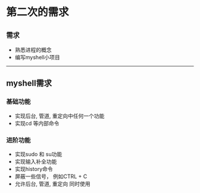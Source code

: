 # 第二次的需求

## ``需求``

 - 熟悉进程的概念
 - 编写myshell小项目

---

## myshell需求

### 基础功能

 - 实现后台, 管道, 重定向中任何一个功能
 - 实现cd 等内部命令

### 进阶功能

 - 实现sudo 和 su功能
 - 实现输入补全功能
 - 实现history命令
 - 屏蔽一些信号， 例如CTRL + C
 - 允许后台, 管道, 重定向 同时使用 
